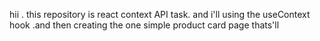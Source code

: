 hii . this repository is react context API task. and i'll using the useContext hook  .and then creating the one simple product card page thats'll  
